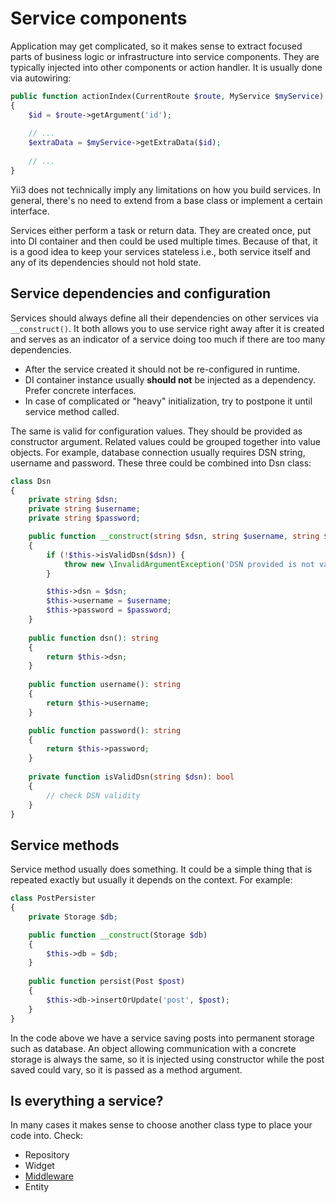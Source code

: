 # Service components

Application may get complicated, so it makes sense to extract focused parts of business logic
or infrastructure into service components. They are typically injected into other components or action handler.
It is usually done via autowiring:

```php
public function actionIndex(CurrentRoute $route, MyService $myService): ResponseInterface
{
    $id = $route->getArgument('id');
    
    // ...
    $extraData = $myService->getExtraData($id);
    
    // ...
}
```

Yii3 does not technically imply any limitations on how you build services. In general, there's no need to extend from
a base class or implement a certain interface.

Services either perform a task or return data. They are created once, put into DI container and then could be used
multiple times. Because of that, it is a good idea to keep your services stateless i.e., both service itself and any of
its dependencies should not hold state.

## Service dependencies and configuration

Services should always define all their dependencies on other services via `__construct()`. It both allows you to use
service right away after it is created and serves as an indicator of a service doing too much if there are too many
dependencies.

- After the service created it should not be re-configured in runtime.
- DI container instance usually **should not** be injected as a dependency. Prefer concrete interfaces.
- In case of complicated or "heavy" initialization, try to postpone it until service method called.  

The same is valid for configuration values. They should be provided as constructor argument. Related values could be
grouped together into value objects. For example, database connection usually requires DSN string, username and password.
These three could be combined into Dsn class:

```php
class Dsn
{
    private string $dsn;
    private string $username;
    private string $password;

    public function __construct(string $dsn, string $username, string $password)
    {
        if (!$this->isValidDsn($dsn)) {
            throw new \InvalidArgumentException('DSN provided is not valid.');
        }

        $this->dsn = $dsn;
        $this->username = $username;
        $this->password = $password;
    }
    
    public function dsn(): string
    {
        return $this->dsn;
    }
    
    public function username(): string
    {
        return $this->username;
    }

    public function password(): string
    {
        return $this->password;    
    }
    
    private function isValidDsn(string $dsn): bool
    {
        // check DSN validity    
    }
}
```

## Service methods

Service method usually does something. It could be a simple thing that is repeated exactly but usually it depends on the
context. For example:

```php
class PostPersister
{
    private Storage $db;

    public function __construct(Storage $db)
    {
        $this->db = $db;
    }
    
    public function persist(Post $post)
    {
        $this->db->insertOrUpdate('post', $post);    
    }
}
```

In the code above we have a service saving posts into permanent storage such as database. An object allowing
communication with a concrete storage is always the same, so it is injected using constructor while the post saved
could vary, so it is passed as a method argument.

## Is everything a service?

In many cases it makes sense to choose another class type to place your code into. Check:

- Repository
- Widget
- [Middleware](middleware.md)
- Entity
